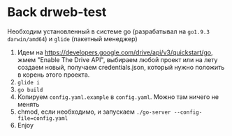 # Back drweb-test

Необходим установленный в системе go (разрабатывал на `go1.9.3 darwin/amd64`) и `glide` (пакетный менеджер)

1. Идем на https://developers.google.com/drive/api/v3/quickstart/go, жмем "Enable The Drive API", выбираем любой проект или на лету создаем новый, получаем credentials.json, который нужно положить в корень этого проекта.
2. `glide i`
3. `go build`
4. Копируем `config.yaml.example` в `config.yaml`. Можно там ничего не менять
5. chmod, если необходимо, и запускаем `./go-server --config-file=config.yaml`
6. Enjoy
